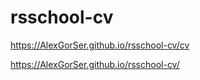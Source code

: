 # rsschool-cv
https://AlexGorSer.github.io/rsschool-cv/cv


https://AlexGorSer.github.io/rsschool-cv/
